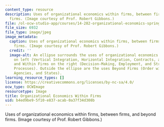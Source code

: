 ```yaml
---
content_type: resource
description: Uses of organizational economics within firms, between firms, and beyond
  firms. (Image courtesy of Prof. Robert Gibbons.)
file: /ol-ocw-studio-app/courses/14-282-organizational-economics-spring-2009/b4ed9be95f10e837acab0a37f34d308b_14-282s09-th.jpg
file_size: 6932
file_type: image/jpeg
image_metadata:
  caption: Uses of organizational economics within firms, between firms, and beyond
    firms. (Image courtesy of Prof. Robert Gibbons.)
  credit: ''
  image-alt: An ellipse surrounds the uses of organizational economics Between Firms
    on left (Vertical Integration, Horizontal Integration, Contracts, and Hybrids)
    and Within Firms on the right (Decision-Making, Employment, and Structures and
    Processes). Outside the ellipse are the uses Beyond Firms (Order without Law,
    Agencies, and States).
learning_resource_types: []
license: https://creativecommons.org/licenses/by-nc-sa/4.0/
ocw_type: OCWImage
resourcetype: Image
title: Organizational Economics Within Firms
uid: b4ed9be9-5f10-e837-acab-0a37f34d308b
---
```

Uses of organizational economics within firms, between firms, and beyond firms. (Image courtesy of Prof. Robert Gibbons.)